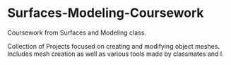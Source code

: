 # Surfaces-Modeling-Coursework
Coursework from Surfaces and Modeling class.

Collection of Projects focused on creating and modifying object meshes. Includes mesh creation as well as various tools made by classmates and I.
